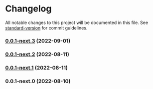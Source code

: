 # Changelog

All notable changes to this project will be documented in this file. See [standard-version](https://github.com/conventional-changelog/standard-version) for commit guidelines.

### [0.0.1-next.3](https://github.com/whpptjs/whppt-store-api/compare/v0.0.1-next.2...v0.0.1-next.3) (2022-09-01)

### [0.0.1-next.2](https://github.com/whpptjs/whppt-store-api/compare/v0.0.1-next.1...v0.0.1-next.2) (2022-08-11)

### [0.0.1-next.1](https://github.com/whpptjs/whppt-store-api/compare/v0.0.1-next.0...v0.0.1-next.1) (2022-08-11)

### 0.0.1-next.0 (2022-08-10)
